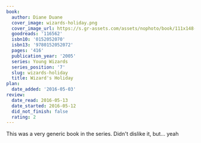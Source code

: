 ```yaml
---
book:
  author: Diane Duane
  cover_image: wizards-holiday.png
  cover_image_url: https://s.gr-assets.com/assets/nophoto/book/111x148-bcc042a9c91a29c1d680899eff700a03.png
  goodreads: '116562'
  isbn10: '0152052070'
  isbn13: '9780152052072'
  pages: '416'
  publication_year: '2005'
  series: Young Wizards
  series_position: '7'
  slug: wizards-holiday
  title: Wizard's Holiday
plan:
  date_added: '2016-05-03'
review:
  date_read: 2016-05-13
  date_started: 2016-05-12
  did_not_finish: false
  rating: 2
---
```


This was a very generic book in the series. Didn't dislike it, but... yeah

